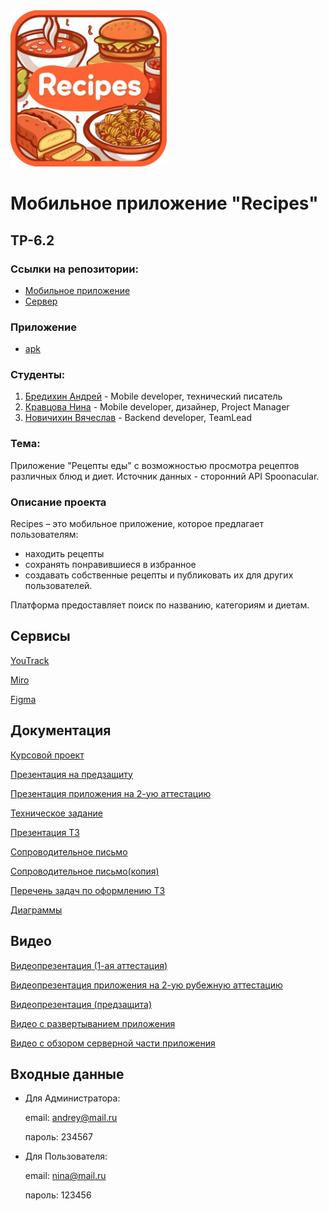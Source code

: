 <img src="https://github.com/NinelNina/recipes_mobile/blob/connect_backend/assets/icon/icon.png" width="250" height="250">

# Мобильное приложение "Recipes"
## TP-6.2
### Ссылки на репозитории:
* [Мобильное приложение](https://github.com/NinelNina/recipes_mobile)
* [Сервер](https://github.com/Novia2003/RecipesServerApplication)
### Приложение
* [apk](https://github.com/Novia2003/RecipeProject/tree/main/apk)
### Студенты:
1. [Бредихин Андрей](https://github.com/Andreyvd) - Mobile developer, технический писатель
2. [Кравцова Нина](https://github.com/NinelNina) - Mobile developer, дизайнер, Project Manager
3. [Новичихин Вячеслав](https://github.com/Novia2003) - Backend developer, TeamLead
### Тема:
Приложение "Рецепты еды" с возможностью просмотра рецептов различных блюд и диет. Источник данных - сторонний API Spoonacular.
### Описание проекта
Recipes – это мобильное приложение, которое предлагает пользователям:
* находить рецепты
* сохранять понравившиеся в избранное
* создавать собственные рецепты и публиковать их для других пользователей.

Платформа предоставляет поиск по названию, категориям и диетам.

## Сервисы
[YouTrack](https://claudemonet.youtrack.cloud/agiles/159-2/current)

[Miro](https://miro.com/app/board/uXjVNnK_6zI=/?share_link_id=463183976969)

[Figma](https://www.figma.com/file/UaMh6pD49SvYcP4G83df0Y/My-Recipe-App?type=design&node-id=0-1&mode=design)

## Документация
[Курсовой проект](https://github.com/Novia2003/RecipeProject/blob/main/Documentation/CourseProject/Course_project.pdf)

[Презентация на предзащиту](https://github.com/Novia2003/RecipeProject/blob/main/Documentation/Pre-defense/Recipes.pdf)

[Презентация приложения на 2-ую аттестацию](https://github.com/Novia2003/RecipeProject/blob/main/Documentation/PresentationSecondAttestation/Recipes.pdf)

[Техническое задание](https://github.com/Novia2003/RecipeProject/blob/main/Documentation/TechnicalSpecification/TZ_Recipes.pdf)

[Презентация ТЗ](https://github.com/Novia2003/RecipeProject/blob/main/Documentation/Presentation/Recipes.pdf)

[Сопроводительное письмо](https://github.com/Novia2003/RecipeProject/blob/main/Documentation/CoverLetter/Сопроводительное%20письмо.pdf)

[Сопроводительное письмо(копия)](https://github.com/Novia2003/RecipeProject/blob/main/Documentation/CoverLetter(Copy)/Сопроводительное%20письмо(копия).pdf)

[Перечень задач по оформлению ТЗ](https://github.com/Novia2003/RecipeProject/blob/main/Documentation/TaskDesign/TaskDesign.pdf)

[Диаграммы](https://github.com/Novia2003/RecipeProject/tree/main/Documentation/Diagrams)
## Видео
[Видеопрезентация (1-ая аттестация)](https://youtu.be/wggTpxJ_8yk?si=EstMkDCg_LP-TQJ8)

[Видеопрезентация приложения на 2-ую рубежную аттестацию](https://youtu.be/8LXkP74jvFY?feature=shared)

[Видеопрезентация (предзащита)](https://www.youtube.com/watch?v=UU8AOT99u50)


[Видео с развертыванием приложения](https://www.youtube.com/watch?v=4pWeL6mjreg)

[Видео с обзором серверной части приложения](https://www.youtube.com/watch?v=7O0XK_dpg8U)
## Входные данные
* Для Администратора: 

  email: andrey@mail.ru 

  пароль: 234567
* Для Пользователя: 

  email: nina@mail.ru 

  пароль: 123456

